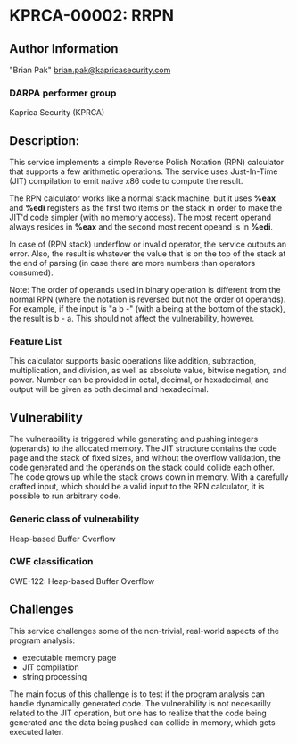 # KPRCA-00002: RRPN

## Author Information
"Brian Pak" <brian.pak@kapricasecurity.com>

### DARPA performer group
Kaprica Security (KPRCA)

## Description:

This service implements a simple Reverse Polish Notation (RPN) calculator that 
supports a few arithmetic operations. The service uses Just-In-Time (JIT) 
compilation to emit native x86 code to compute the result.

The RPN calculator works like a normal stack machine, but it uses __%eax__ and 
__%edi__ registers as the first two items on the stack in order to make the 
JIT'd code simpler (with no memory access). The most recent operand always 
resides in __%eax__ and the second most recent opeand is in __%edi__.

In case of (RPN stack) underflow or invalid operator, the service outputs an 
error. Also, the result is whatever the value that is on the top of the stack 
at the end of parsing (in case there are more numbers than operators consumed).

Note: The order of operands used in binary operation is different from the 
normal RPN (where the notation is reversed but not the order of operands). For 
example, if the input is "a b -" (with a being at the bottom of the stack), the 
result is b - a. This should not affect the vulnerability, however.

### Feature List
This calculator supports basic operations like addition, subtraction, 
multiplication, and division, as well as absolute value, bitwise negation, and 
power. Number can be provided in octal, decimal, or hexadecimal, and output 
will be given as both decimal and hexadecimal.

## Vulnerability

The vulnerability is triggered while generating and pushing integers (operands) 
to the allocated memory. The JIT structure contains the code page and the stack 
of fixed sizes, and without the overflow validation, the code generated and the 
operands on the stack could collide each other. The code grows up while the 
stack grows down in memory. With a carefully crafted input, which should be a 
valid input to the RPN calculator, it is possible to run arbitrary code.

### Generic class of vulnerability
Heap-based Buffer Overflow

### CWE classification
CWE-122: Heap-based Buffer Overflow

## Challenges

This service challenges some of the non-trivial, real-world aspects of the 
program analysis:

* executable memory page
* JIT compilation
* string processing

The main focus of this challenge is to test if the program analysis can handle 
dynamically generated code. The vulnerability is not necesarilly related to the 
JIT operation, but one has to realize that the code being generated and the 
data being pushed can collide in memory, which gets executed later.
